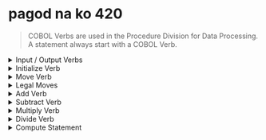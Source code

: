 # pagod na ko 420

> COBOL Verbs are used in the Procedure Division for Data Processing. A statement always start with a COBOL Verb.

<details>
<summary> Input / Output Verbs </summary>  

> these are used to get data from the user and display the output of COBOL Programs. The following 2 verbs are used for this process.

1. Accept Verb - this is used to GET DATA such as Date, Time, and Day from the OS or directly from the User. While Getting data from the OS, FROM option is included as shown in the ff. example.

ACCEPT WS-STUDENT-NAME.  
ACCEPT WS-DATE FROM SYSTEM-DATE. 

2. Display Verb - used to display the output of a COBOL Program. Example:

DISPLAY WS-STUDENT-NAME.  
DISPLAY "System date is : " WS-DATE.  

</details>

<details> 
  <summary> Initialize Verb </summary>  
  
> used to initialize a GROUP item or an ELEMENTARY item. Data names with RENAME (an alternative name for an EXISTING data item) clause cannot be initialize.  

> Numeric data items are replaced by ZEROES while Alphanumeric / alphabetic data items are replaced by SPACES.  

> REPLACING - a term that can be initialized to the given replacing value. Example:  

INITIALIZE WS-NAME, WS-ADDRESS.  
INITIALIZE WS-ID REPLACING NUMERIC DATA BY 12345.  

</details>

<details> 
  <summary> Move Verb </summary>  
  
  > used to copy data from source data to destination data. It can be used on both ELEMENTARY and GROUP data items.

> For Group Data Items, MOVE CORRESPONDING / CORR is used.  

> For moving data from a string, MOVE(x:l) is used in which x is the STARTING POSITION and l is the LENGTH. Data will be truncated if the destination item PIC clause is < the source data item PIC clause. If the data item PIC clause is more than the ource data item PIC clause, ZEROS or SPACES will be added in the extra bytes. Refer to Sample5 in the sample programs branch.
</details>

<details> 
  <summary> Legal Moves </summary>  

|               | Alphabetic          | Alphanumeric  | Numeric    |
| ------------- |:-------------------:|--------------:|------------|
| Alphabetic    | possible            | possible      |not possible|
| Alphanumeric  | possible            | possible      | possible   |
| Numeric       | not possible        | possible      | possible   |
  
</details>

<details> 
<summary> Add Verb </summary>  
  
> used to add two or more numbers and store the result in the destination operand.

Syntax:   
ADD A B TO C D  
> In syntax-1, A, B, C are added and the result is stored in C (C=A+B+C). A, B, D are added and the result is stored in D (D = A + B + D).

ADD A B C TO D GIVING E  
> In syntax-2, A, B, C, D are added and the result is stored in E (E=A+B+C+D).

ADD CORR WS-GROUP1 TO WS-GROUP2  
> In syntax-3, sub-group items within WS-GROUP1 and WS-GROUP2 are added and the result is stored in WS-GROUP2.
  
</details>

<details> 
<summary> Subtract Verb </summary>  

> used for subtarction operations.

Syntax:  
SUBTRACT A B FROM C D  
> In syntax-1, A and B are added and subtracted from C. The result is stored in C (C = C-(A+B)). A and B are added and subtracted from D. The result is stored in D (D = D-(A+B)).

SUBTRACT A B C FROM D GIVING E
> In syntax-2, A, B, C are added and subtracted from D. The result is stored in E (E = D-(A+B+C))

SUBTRACT CORR WS-GROUP1 TO WS-GROUP2  
</details>

<details> 
<summary> Multiply Verb </summary>  

> used for multiplication operations.

Syntax:  
MULTIPLY A BY B C  
> In syntax-1, A and B are multipled and the result is stored in B (B=A*B). A and C are multipled and the result is stored in C (C = A * C).

MULTIPLY A BY B GIVING E  
> In syntax-2, A and B are multipled and the result is stored in E (E=A*B).
</details>

<details> 
<summary> Divide Verb </summary>  
  
> used for division operations.
Syntax:
DIVIDE A INTO B
> In syntax-1, B is divided by A and the result is stored in B (B=B/A).

DIVIDE A BY B GIVING C REMAINDER R
> In syntax-2, A is divided by B and the result is stored in C (C=A/B) and the remainder is stored in R.
  
</details>

<details>
  <summary> Compute Statement </summary>  
  
  > used to write arithmetic expressions in COBOL. Can be a replacement for Add, Subtract, etc.

Example:
COMPUTE WS-NUMC= (WS-NUM1 * WS-NUM2) - (WS-NUMA / WS-NUMB) + WS-NUM3.
</details>
